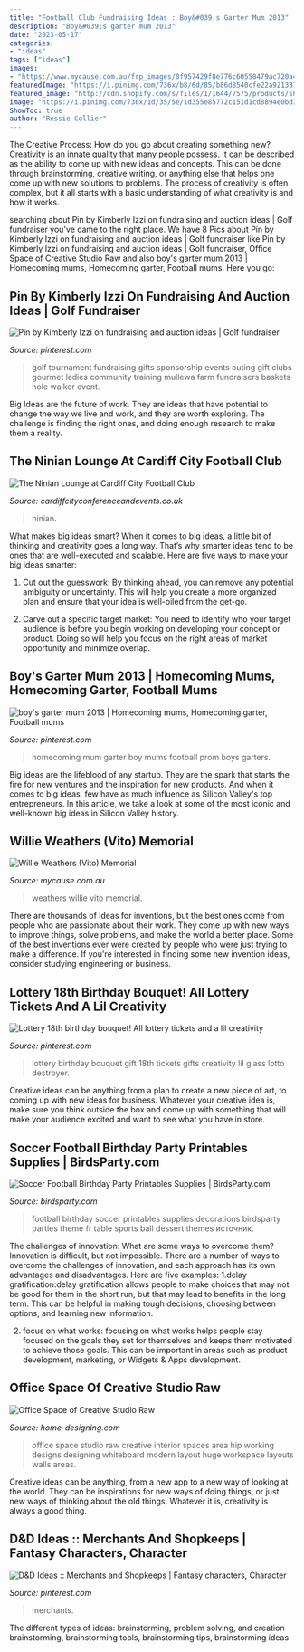 ```yaml
---
title: "Football Club Fundraising Ideas : Boy&#039;s Garter Mum 2013"
description: "Boy&#039;s garter mum 2013"
date: "2023-05-17"
categories:
- "ideas"
tags: ["ideas"]
images:
- "https://www.mycause.com.au/frp_images/0f957429f8e776c60550479ac720a4a7willie2.jpeg"
featuredImage: "https://i.pinimg.com/736x/b8/6d/85/b86d8540cfe22a921387c610f6a7eb13.jpg"
featured_image: "http://cdn.shopify.com/s/files/1/1644/7575/products/shop-football-soccer-birthday-party-printables-supplies_1024x1024.png?v=1481203872"
image: "https://i.pinimg.com/736x/1d/35/5e/1d355e85772c151d1cd8894e0bd3ec4b--birthday-bouquet-lottery-tickets.jpg"
ShowToc: true
author: "Ressie Collier"
---
```



The Creative Process: How do you go about creating something new?
Creativity is an innate quality that many people possess. It can be described as the ability to come up with new ideas and concepts. This can be done through brainstorming, creative writing, or anything else that helps one come up with new solutions to problems. The process of creativity is often complex, but it all starts with a basic understanding of what creativity is and how it works.

	

		
searching about Pin by Kimberly Izzi on fundraising and auction ideas | Golf fundraiser you've came to the right place. We have 8 Pics about Pin by Kimberly Izzi on fundraising and auction ideas | Golf fundraiser like Pin by Kimberly Izzi on fundraising and auction ideas | Golf fundraiser, Office Space of Creative Studio Raw and also boy&#039;s garter mum 2013 | Homecoming mums, Homecoming garter, Football mums. Here you go:
		
    
## Pin By Kimberly Izzi On Fundraising And Auction Ideas | Golf Fundraiser

<img loading=lazy src="https://i.pinimg.com/736x/b8/6d/85/b86d8540cfe22a921387c610f6a7eb13.jpg" onerror="this.onerror=null;this.src='https://tse2.mm.bing.net/th?id=OIP.ivrivQxVt3y-5Jp30amtRAHaJ4&amp;pid=15.1';" alt="Pin by Kimberly Izzi on fundraising and auction ideas | Golf fundraiser">

_Source: pinterest.com_

>golf tournament fundraising gifts sponsorship events outing gift clubs gourmet ladies community training mullewa farm fundraisers baskets hole walker event. 

	

Big Ideas are the future of work. They are ideas that have potential to change the way we live and work, and they are worth exploring. The challenge is finding the right ones, and doing enough research to make them a reality.

    
## The Ninian Lounge At Cardiff City Football Club

<img loading=lazy src="https://cardiffcityconferenceandevents.co.uk/media/s4qcsbej/cardiff-city-stadium-meetings-events-ninian-lounge-3.jpg" onerror="this.onerror=null;this.src='https://tse3.mm.bing.net/th?id=OIP.vWHiVY7U5ecPxwS4LvuacQHaEK&amp;pid=15.1';" alt="The Ninian Lounge at Cardiff City Football Club">

_Source: cardiffcityconferenceandevents.co.uk_

>ninian. 

	

What makes big ideas smart?
When it comes to big ideas, a little bit of thinking and creativity goes a long way. That’s why smarter ideas tend to be ones that are well-executed and scalable. Here are five ways to make your big ideas smarter:
1. Cut out the guesswork: By thinking ahead, you can remove any potential ambiguity or uncertainty. This will help you create a more organized plan and ensure that your idea is well-oiled from the get-go.

2. Carve out a specific target market: You need to identify who your target audience is before you begin working on developing your concept or product. Doing so will help you focus on the right areas of market opportunity and minimize overlap.


    
## Boy&#039;s Garter Mum 2013 | Homecoming Mums, Homecoming Garter, Football Mums

<img loading=lazy src="https://i.pinimg.com/736x/83/b8/e8/83b8e895261d4b65f75d4f05ccc270a9--homecoming-ideas-prom.jpg" onerror="this.onerror=null;this.src='https://tse3.mm.bing.net/th?id=OIP.rIBlKlEuCiQi8ztIrE2WFAHaJ6&amp;pid=15.1';" alt="boy&#039;s garter mum 2013 | Homecoming mums, Homecoming garter, Football mums">

_Source: pinterest.com_

>homecoming mum garter boy mums football prom boys garters. 

	

Big ideas are the lifeblood of any startup. They are the spark that starts the fire for new ventures and the inspiration for new products. And when it comes to big ideas, few have as much influence as Silicon Valley's top entrepreneurs. In this article, we take a look at some of the most iconic and well-known big ideas in Silicon Valley history.

    
## Willie Weathers (Vito) Memorial

<img loading=lazy src="https://www.mycause.com.au/frp_images/0f957429f8e776c60550479ac720a4a7willie2.jpeg" onerror="this.onerror=null;this.src='https://tse1.mm.bing.net/th?id=OIP.CEHwc_eoxgZZ5OkDVw9SLwHaLG&amp;pid=15.1';" alt="Willie Weathers (Vito) Memorial">

_Source: mycause.com.au_

>weathers willie vito memorial. 

	

There are thousands of ideas for inventions, but the best ones come from people who are passionate about their work. They come up with new ways to improve things, solve problems, and make the world a better place. Some of the best inventions ever were created by people who were just trying to make a difference. If you're interested in finding some new invention ideas, consider studying engineering or business.

    
## Lottery 18th Birthday Bouquet! All Lottery Tickets And A Lil Creativity

<img loading=lazy src="https://i.pinimg.com/736x/1d/35/5e/1d355e85772c151d1cd8894e0bd3ec4b--birthday-bouquet-lottery-tickets.jpg" onerror="this.onerror=null;this.src='https://tse3.mm.bing.net/th?id=OIP.1f9CSdIJtoAjVJqqGHWOXgHaJ4&amp;pid=15.1';" alt="Lottery 18th birthday bouquet! All lottery tickets and a lil creativity">

_Source: pinterest.com_

>lottery birthday bouquet gift 18th tickets gifts creativity lil glass lotto destroyer. 

	

Creative ideas can be anything from a plan to create a new piece of art, to coming up with new ideas for business. Whatever your creative idea is, make sure you think outside the box and come up with something that will make your audience excited and want to see what you have in store.

    
## Soccer Football Birthday Party Printables Supplies | BirdsParty.com

<img loading=lazy src="http://cdn.shopify.com/s/files/1/1644/7575/products/shop-football-soccer-birthday-party-printables-supplies_1024x1024.png?v=1481203872" onerror="this.onerror=null;this.src='https://tse3.mm.bing.net/th?id=OIP.2Q8VxkkoMb-uDtszCy9URAHaJ4&amp;pid=15.1';" alt="Soccer Football Birthday Party Printables Supplies | BirdsParty.com">

_Source: birdsparty.com_

>football birthday soccer printables supplies decorations birdsparty parties theme fr table sports ball dessert themes источник. 

	

The challenges of innovation: What are some ways to overcome them?
Innovation is difficult, but not impossible. There are a number of ways to overcome the challenges of innovation, and each approach has its own advantages and disadvantages. Here are five examples:
1.delay gratification:delay gratification allows people to make choices that may not be good for them in the short run, but that may lead to benefits in the long term. This can be helpful in making tough decisions, choosing between options, and learning new information.

2. focus on what works: focusing on what works helps people stay focused on the goals they set for themselves and keeps them motivated to achieve those goals. This can be important in areas such as product development, marketing, or Widgets & Apps development.


    
## Office Space Of Creative Studio Raw

<img loading=lazy src="http://cdn.home-designing.com/wp-content/uploads/2010/08/office-space.jpg" onerror="this.onerror=null;this.src='https://tse4.mm.bing.net/th?id=OIP.13wjCX6t5RhuZxSLuFeuPAHaE7&amp;pid=15.1';" alt="Office Space of Creative Studio Raw">

_Source: home-designing.com_

>office space studio raw creative interior spaces area hip working designs designing whiteboard modern layout huge workspace layouts walls areas. 

	

Creative ideas can be anything, from a new app to a new way of looking at the world. They can be inspirations for new ways of doing things, or just new ways of thinking about the old things. Whatever it is, creativity is always a good thing.

    
## D&amp;D Ideas :: Merchants And Shopkeeps | Fantasy Characters, Character

<img loading=lazy src="https://i.pinimg.com/736x/88/6b/5b/886b5b361138c2b1b5e363dd9d58b83f.jpg" onerror="this.onerror=null;this.src='https://tse1.mm.bing.net/th?id=OIP.azfNRaRQqrTUgCxngUK98wHaHa&amp;pid=15.1';" alt="D&amp;D Ideas :: Merchants and Shopkeeps | Fantasy characters, Character">

_Source: pinterest.com_

>merchants. 

	

The different types of ideas: brainstorming, problem solving, and creation
brainstorming, brainstorming tools, brainstorming tips, brainstorming ideas

